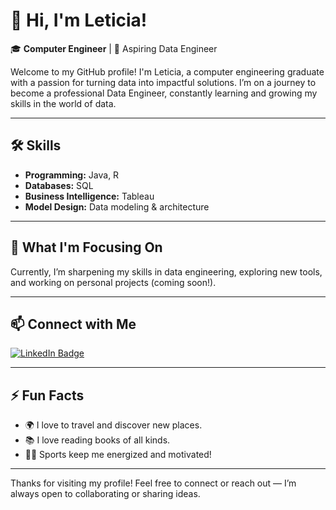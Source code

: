 # 👋 Hi, I'm Leticia!

🎓 **Computer Engineer** | 🚀 Aspiring Data Engineer

Welcome to my GitHub profile! I'm Leticia, a computer engineering graduate with a passion for turning data into impactful solutions. I’m on a journey to become a professional Data Engineer, constantly learning and growing my skills in the world of data.

---

## 🛠️ Skills

- **Programming:** Java, R
- **Databases:** SQL
- **Business Intelligence:** Tableau
- **Model Design:** Data modeling & architecture

---

## 🌱 What I'm Focusing On

Currently, I’m sharpening my skills in data engineering, exploring new tools, and working on personal projects (coming soon!).

---

## 📫 Connect with Me

[![LinkedIn Badge](https://img.shields.io/badge/-LinkedIn-blue?logo=linkedin&logoColor=white&link=https://www.linkedin.com/in/leticia-gerpe-rangel-820950245)](https://www.linkedin.com/in/leticia-gerpe-rangel-820950245)

---

## ⚡ Fun Facts

- 🌍 I love to travel and discover new places.
- 📚 I love reading books of all kinds.
- 🏃‍♀️ Sports keep me energized and motivated!

---

Thanks for visiting my profile! Feel free to connect or reach out — I’m always open to collaborating or sharing ideas.

